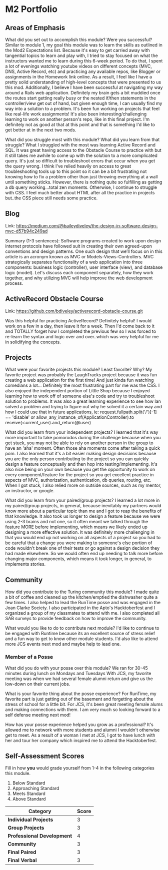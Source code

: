 # M2 Portfolio

## Areas of Emphasis

What did you set out to accomplish this module? Were you successful?
Similar to module 1, my goal this module was to learn the skills as outlined in the Mod2 Expectations list.  Because it's easy to get carried away with tangential topics to learn and play with, I tried to stay focused on what the instructors wanted me to learn during this 6-week period. To do that, I spent a lot of evenings watching youtube videos on different concepts (MVC, DNS, Active Record, etc) and practicing any available repos, like Blogger or assignments in the Homework link online.  As a result, I feel like I have a pretty solid understanding of high-level concepts that were presented to us this mod.  Additionally, I believe I have been successful at navigating my way around a Rails web application.  Definitely my brain gets a bit muddied once the routes start getting really busy or the nested if/then statements in the controller/view get out of hand, but given enough time, I can usually find my way into a solution to a problem.  It's been fun working on projects that feel like real-life work assignments!  It's also been interesting/challenging learning to work on another person's repo, like in this final project.  I'm definitely not as good at that at this point and that is something I'd like to get better at in the next two mods.

What did you struggle most with this module? What did you learn from that struggle?
What I struggled with the most was learning Active Record and SQL.  It was great having access to the Obstacle Course to practice with but it still takes me awhile to come up with the solution to a more complicated query.  It's just so difficult to troubleshoot errors that occur when you get the query wrong.  I think I've relied heavily on access to great troubleshooting tools up to this point so it can be a bit frustrating not knowing how to fix a problem other than just throwing everything at a wall until something sticks. However, there is nothing quite so fulfilling as getting a db query working...total zen moments.  Otherwise, I continue to struggle with CSS.  I feel much better about HTML after all the practice in projects but..the CSS piece still needs some practice.

## Blog

Link: https://medium.com/@baileydiveley/the-design-in-software-design-mvc-d57b94c249ad

Summary (1-3 sentences):
Software programs created to work upon design internet protocols have followed suit in creating their own agreed-upon conventions and design patterns. One such design that we’ll focus on in this article is an acronym known as MVC or Models-Views-Controllers. MVC strategically separates functionality of a web application into three components: business logic (controller), user interface (view), and database logic (model). Let's discuss each component separately, how they work together, and why utilizing MVC will help improve the web development process.

## ActiveRecord Obstacle Course
Link:  https://github.com/bdiveley/activerecord-obstacle-course.git

Was this helpful for practicing ActiveRecord?
Definitely helpful!  I would work on a few in a day, then leave it for a week.  Then I'd come back to it and TOTALLY forget how I completed the previous few so I was forced to re-learn the syntax and logic over and over..which was very helpful for me in solidifying the concepts.

## Projects

What were your favorite projects this module? Least favorite? Why?
My favorite project was probably the LaughTracks project because it was fun creating a web application for the first time!  And just kinda fun watching comedians a lot...  Definitely the most frustrating part for me was the CSS.  I also enjoyed the independent portion of Little Shop because I enjoyed learning how to work off of someone else's code and try to troubleshoot solution to problems.  It was also a great learning experience to see how Ian solved a problem and trying to figure out why he solved it a certain way and how I could use that in future applications, ie: request.fullpath.split('/')[-1] == 'disable' or     allow_any_instance_of(ApplicationController).to receive(:current_user).and_return(@user)

What did you learn from your independent projects?
I learned that it's way more important to take pomorodos during the challenge because when you get stuck, you may not be able to rely on another person in the group to have an 'aha' moment.  Often those aha moments come after taking a quick pom.  I also learned that it's a bit easier making design decisions because you are the only person contributing to the project so you can quickly design a feature conceptually and then hop into testing/implementing.  It's also nice being on your own because you get the opportunity to work on every component/feature for the project so you get excellent practice in aspects of MVC, authorization, authentication, db queries, routing, etc.  When I got stuck, I also relied more on outside sources, such as my mentor, an instructor, or google.  

What did you learn from your paired/group projects?
I learned a lot more in my paired/group projects, in general, because inevitably my partners would know more about a particular topic than me and I got to reap the benefits of that knowledge.  It also took us longer to design a feature because we were using 2-3 brains and not one, so it often meant we talked through the feature MORE before implementing, which means we likely ended up designing a more effective solution.  It was definitely more challenging in that you would end up not working on all aspects of a project so you had to be careful that a change you were making to someone's else portion of code wouldn't break one of their tests or go against a design decision they had made elsewhere.  So we would often end up needing to talk more before changing major components, which means it took longer, in general, to implements stories.

## Community

How did you contribute to the Turing community this module?
I made quite a bit of coffee and cleaned up the kitchen/emptied the dishwasher quite a few times.  I also helped to lead the RunTime posse and was engaged in the Joan Clarke Society.  I also participated in the Apto's Hacktoberfest and I organized a group of my classmates to attend with me. I also completed all SAB surveys to provide feedback on how to improve the community.

What would you like to do to contribute next module?
I'd like to continue to be engaged with Runtime because its an excellent source of stress relief and a fun way to get to know other module students.  I'd also like to attend more JCS events next mod and maybe help to lead one.

### Member of a Posse

What did you do with your posse over this module?
We ran for 30-45 minutes during lunch on Mondays and Tuesdays
With JCS, my favorite meeting was when we had several female alumni return and give us the low-down on their current jobs.

What is your favorite thing about the posse experience?
For RunTime, my favorite part is just getting out of the basement and forgetting about the stress of school for a little bit.
For JCS, it's been great meeting female alums and making connections with them.  I am very much so looking forward to a self defense meeting next mod!

How has your posse experience helped you grow as a professional?
It's allowed me to network with more students and alumni I wouldn't otherwise get to meet.  As a result of a woman I met at JCS, I got to have lunch with her and tour her company which inspired me to attend the Hacktoberfest.

## Self-Assessment Scores

Fill in how **you** would grade yourself from 1-4 in the following categories this module.

1. Below Standard
2. Approaching Standard
3. Meets Standard
4. Above Standard


| Category                     | Score |
| -----------------------------| ----- |
| **Individual Projects**      |  3    |
| **Group Projects**           |  3    |
| **Professional Development** |  4    |
| **Community**                |  3    |
| **Final Paired**             |  3    |
| **Final Verbal**             |  3    |

